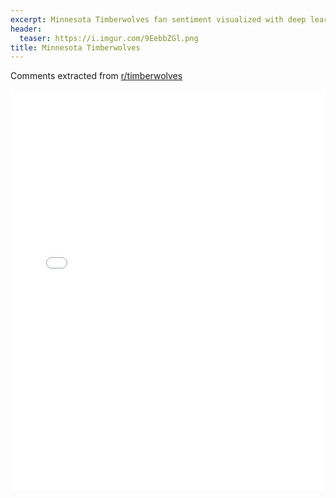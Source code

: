 ```yaml
---
excerpt: Minnesota Timberwolves fan sentiment visualized with deep learning.
header:
  teaser: https://i.imgur.com/9EebbZGl.png
title: Minnesota Timberwolves
---
```


Comments extracted from [r/timberwolves](https://reddit.com/r/timberwolves)
<iframe id="igraph" scrolling="no" style="border:none;" seamless="seamless" src="/plots/NBA/MIN.html" height="640" width="100%"></iframe>